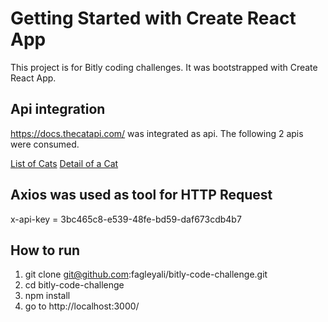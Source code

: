 # Getting Started with Create React App

This project is for Bitly coding challenges. It was bootstrapped with Create React App. 

## Api integration

https://docs.thecatapi.com/ was integrated as api. The following 2 apis were consumed.

[List of Cats](https://api.thecatapi.com/v1/breeds)
[Detail of a Cat](https://api.thecatapi.com/v1/images/search?breed_id=abob)

## Axios was used as tool for HTTP Request

x-api-key = 3bc465c8-e539-48fe-bd59-daf673cdb4b7

## How to run

1. git clone git@github.com:fagleyali/bitly-code-challenge.git
2. cd bitly-code-challenge
3. npm install
4. go to http://localhost:3000/

